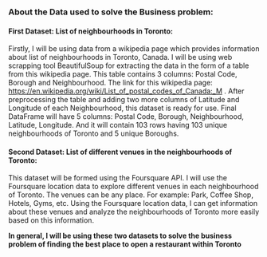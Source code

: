 ### About the Data used to solve the Business problem:

#### First Dataset: List of neighbourhoods in Toronto:

Firstly, I will be using data from a wikipedia page which provides information about list of neighbourhoods in Toronto, Canada. I will be using web scrapping tool BeautifulSoup for extracting the data in the form of a table from this wikipedia page.
This table contains 3 columns: Postal Code, Borough and Neighbourhood.
The link for this wikipedia page: https://en.wikipedia.org/wiki/List_of_postal_codes_of_Canada:_M .
After preprocessing the table and adding two more columns of Latitude and Longitude of each Neighbourhood, this dataset is ready for use. 
Final DataFrame will have 5 columns: Postal Code, Borough, Neighbourhood, Latitude, Longitude.
And it will contain 103 rows having 103 unique neighbourhoods of Toronto and 5 unique Boroughs.

#### Second Dataset: List of different venues in the neighbourhoods of Toronto:

This dataset will be formed using the Foursquare API. I will use the Foursquare location data to explore different venues in each neighbourhood of Toronto.
The venues can be any place. For example: Park, Coffee Shop, Hotels, Gyms, etc. 
Using the Foursquare location data, I can get information about these venues and analyze the neighbourhoods of Toronto more easily based on this information.

**In general, I will be using these two datasets to solve the business problem of finding the best place to open a restaurant within Toronto**
